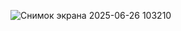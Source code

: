 ![Снимок экрана 2025-06-26 103210](https://github.com/user-attachments/assets/2596c4f8-9377-4ff0-a9c8-9c136651d818)

